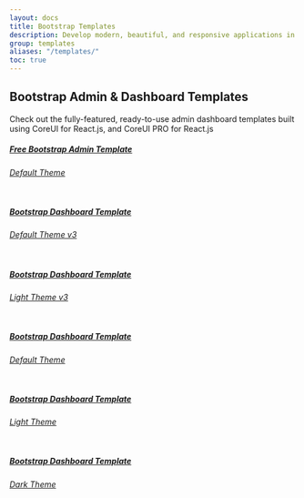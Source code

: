 ```yaml
---
layout: docs
title: Bootstrap Templates
description: Develop modern, beautiful, and responsive applications in half the time with high-performing and easy-to-customize react admin panels to cover any requirement.
group: templates
aliases: "/templates/"
toc: true
---
```


## Bootstrap Admin & Dashboard Templates

Check out the fully-featured, ready-to-use admin dashboard templates built using CoreUI for React.js, and CoreUI PRO for React.js

<div class="row">
  <div class="col-md-6">
    <div class="card mb-4">
      <div class="card-body">
        <a class="text-decoration-none text-reset" href="https://coreui.io/product/free-bootstrap-admin-template/?theme=default-v3" target="_blank">
          <h5 class="card-title">Free Bootstrap Admin Template</h5>
          <h6 class="card-subtitle mb-3 text-muted">Default Theme</h6>
          <img class="img-fluid rounded shadow-sm" src="https://coreui.io/images/templates/coreui_free_1440.webp" alt="">
        </a>
      </div>
    </div>
  </div>
  <div class="col-md-6">
    <div class="card mb-4">
      <div class="card-body">
        <a class="text-decoration-none text-reset" href="https://coreui.io/product/bootstrap-dashboard-template/?theme=default-v3" target="_blank">
          <h5 class="card-title">Bootstrap Dashboard Template</h5>
          <h6 class="card-subtitle mb-3 text-muted">Default Theme v3</h6>
          <img class="img-fluid rounded shadow-sm" src="https://coreui.io/images/templates/coreui_pro_default_v3_1440.webp" alt="">
        </a>
      </div>
    </div>
  </div>
  <div class="col-md-6">
    <div class="card mb-4">
      <div class="card-body">
        <a class="text-decoration-none text-reset" href="https://coreui.io/product/bootstrap-dashboard-template/?theme=light-v3" target="_blank">
          <h5 class="card-title">Bootstrap Dashboard Template</h5>
          <h6 class="card-subtitle mb-3 text-muted">Light Theme v3</h6>
          <img class="img-fluid rounded shadow-sm" src="https://coreui.io/images/templates/coreui_pro_light_v3_1440.webp" alt="">
        </a>
      </div>
    </div>
  </div>
  <div class="col-md-6">
    <div class="card mb-4">
      <div class="card-body">
        <a class="text-decoration-none text-reset" href="https://coreui.io/product/bootstrap-dashboard-template/?theme=default" target="_blank">
          <h5 class="card-title">Bootstrap Dashboard Template</h5>
          <h6 class="card-subtitle mb-3 text-muted">Default Theme</h6>
          <img class="img-fluid rounded shadow-sm" src="https://coreui.io/images/templates/coreui_pro_default_1440.webp" alt="">
        </a>
      </div>
    </div>
  </div>
  <div class="col-md-6">
    <div class="card mb-4">
      <div class="card-body">
        <a class="text-decoration-none text-reset" href="https://coreui.io/product/bootstrap-dashboard-template/?theme=light" target="_blank">
          <h5 class="card-title">Bootstrap Dashboard Template</h5>
          <h6 class="card-subtitle mb-3 text-muted">Light Theme</h6>
          <img class="img-fluid rounded shadow-sm" src="https://coreui.io/images/templates/coreui_pro_light_1440.webp" alt="">
        </a>
      </div>
    </div>
  </div>
  <div class="col-md-6">
    <div class="card mb-4">
      <div class="card-body">
        <a class="text-decoration-none text-reset" href="https://coreui.io/product/bootstrap-dashboard-template/?theme=dark" target="_blank">
          <h5 class="card-title">Bootstrap Dashboard Template</h5>
          <h6 class="card-subtitle mb-3 text-muted">Dark Theme</h6>
          <img class="img-fluid rounded shadow-sm" src="https://coreui.io/images/templates/coreui_pro_dark_1440.webp" alt="">
        </a>
      </div>
    </div>
  </div>
</div>
